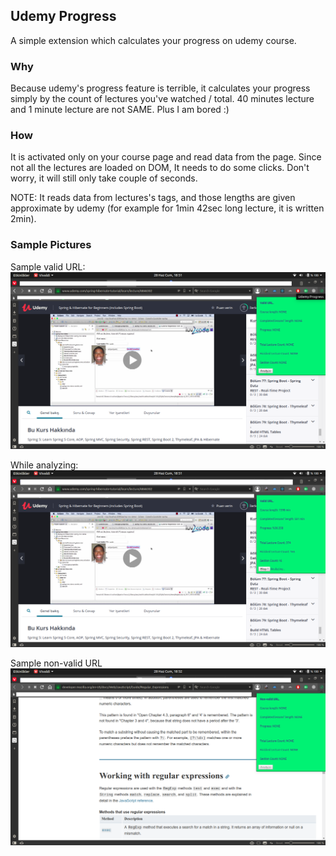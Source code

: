## Udemy Progress
A simple extension which calculates your progress on udemy course.

### Why 
Because udemy's progress feature is terrible, it calculates your progress simply
by the count of lectures you've watched / total. 40 minutes lecture and 1 minute lecture are not SAME.
Plus I am bored :)

### How
It is activated only on your course page and read data from the page. Since not all the lectures are 
loaded on DOM, It needs to do some clicks. Don't worry, it will still only take couple of seconds.

NOTE: It reads data from lectures's tags, and those lengths are given approximate by udemy
(for example for 1min 42sec long lecture, it is written 2min).

### Sample Pictures

Sample valid URL:
![Sample valid URL](images/valid-url.png)

While analyzing:
![While analyzing](images/analyzing.png)

Sample non-valid URL
![Sample non-valid URL](images/non-valid-url.png)